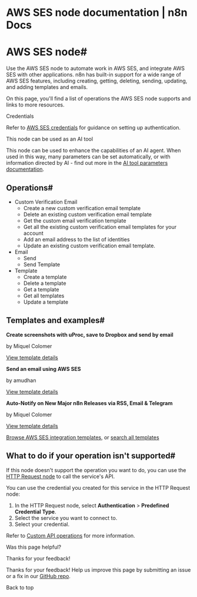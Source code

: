 # AWS SES node documentation | n8n Docs

[ ](https://github.com/n8n-io/n8n-docs/edit/main/docs/integrations/builtin/app-nodes/n8n-nodes-base.awsses.md "Edit this page")

# AWS SES node#

Use the AWS SES node to automate work in AWS SES, and integrate AWS SES with other applications. n8n has built-in support for a wide range of AWS SES features, including creating, getting, deleting, sending, updating, and adding templates and emails.

On this page, you'll find a list of operations the AWS SES node supports and links to more resources.

Credentials

Refer to [AWS SES credentials](../../credentials/aws/) for guidance on setting up authentication. 

This node can be used as an AI tool

This node can be used to enhance the capabilities of an AI agent. When used in this way, many parameters can be set automatically, or with information directed by AI - find out more in the [AI tool parameters documentation](../../../../advanced-ai/examples/using-the-fromai-function/).

## Operations#

  * Custom Verification Email
    * Create a new custom verification email template
    * Delete an existing custom verification email template
    * Get the custom email verification template
    * Get all the existing custom verification email templates for your account
    * Add an email address to the list of identities
    * Update an existing custom verification email template.
  * Email
    * Send
    * Send Template
  * Template
    * Create a template
    * Delete a template
    * Get a template
    * Get all templates
    * Update a template

## Templates and examples#

**Create screenshots with uProc, save to Dropbox and send by email**

by Miquel Colomer

[View template details](https://n8n.io/workflows/857-create-screenshots-with-uproc-save-to-dropbox-and-send-by-email/)

**Send an email using AWS SES**

by amudhan

[View template details](https://n8n.io/workflows/507-send-an-email-using-aws-ses/)

**Auto-Notify on New Major n8n Releases via RSS, Email & Telegram**

by Miquel Colomer

[View template details](https://n8n.io/workflows/736-auto-notify-on-new-major-n8n-releases-via-rss-email-and-telegram/)

[Browse AWS SES integration templates](https://n8n.io/integrations/aws-ses/), or [search all templates](https://n8n.io/workflows/)

## What to do if your operation isn't supported#

If this node doesn't support the operation you want to do, you can use the [HTTP Request node](../../core-nodes/n8n-nodes-base.httprequest/) to call the service's API.

You can use the credential you created for this service in the HTTP Request node: 

  1. In the HTTP Request node, select **Authentication** > **Predefined Credential Type**.
  2. Select the service you want to connect to.
  3. Select your credential.

Refer to [Custom API operations](../../../custom-operations/) for more information.

Was this page helpful? 

Thanks for your feedback! 

Thanks for your feedback! Help us improve this page by submitting an issue or a fix in our [GitHub repo](https://github.com/n8n-io/n8n-docs). 

Back to top